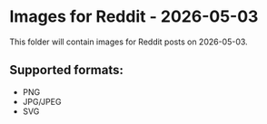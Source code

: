 # Images for Reddit - 2026-05-03

This folder will contain images for Reddit posts on 2026-05-03.

## Supported formats:
- PNG
- JPG/JPEG
- SVG
